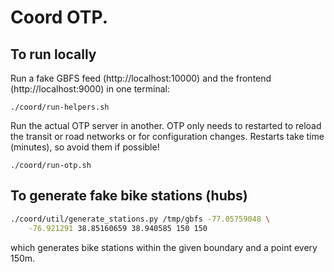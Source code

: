 # Coord OTP.

## To run locally

Run a fake GBFS feed (http://localhost:10000) and the frontend (http://localhost:9000) in one terminal:

`./coord/run-helpers.sh`

Run the actual OTP server in another. OTP only needs to restarted to reload the transit or road
networks or for configuration changes. Restarts take time (minutes), so avoid them if possible!

`./coord/run-otp.sh`

## To generate fake bike stations (hubs)

```bash
./coord/util/generate_stations.py /tmp/gbfs -77.05759048 \
    -76.921291 38.85160659 38.940585 150 150
```
which generates bike stations within the given boundary and a point every 150m.
